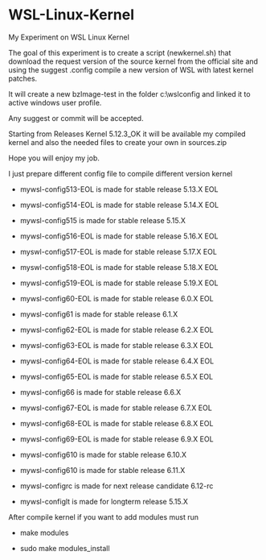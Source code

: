 # WSL-Linux-Kernel

My Experiment on WSL Linux Kernel

The goal of this experiment is to create a script (newkernel.sh) that download the request version of the source kernel from the official site and using the suggest .config compile a new version of WSL with latest kernel patches.

It will create a new bzImage-test in the folder c:\wslconfig and linked it to active windows user profile.

Any suggest or commit will be accepted.

Starting from Releases Kernel 5.12.3_OK it will be available my compiled kernel and also the needed files to create your own in sources.zip

Hope you will enjoy my job.

I just prepare different config file to compile different version kernel

- mywsl-config513-EOL is made for stable release 5.13.X EOL
- mywsl-config514-EOL is made for stable release 5.14.X EOL
- mywsl-config515 is made for stable release 5.15.X 
- mywsl-config516-EOL is made for stable release 5.16.X EOL
- myswl-config517-EOL is made for stable release 5.17.X EOL
- myswl-config518-EOL is made for stable release 5.18.X EOL
- mywsl-config519-EOL is made for stable release 5.19.X EOL
- mywsl-config60-EOL is made for stable release 6.0.X EOL
- mywsl-config61 is made for stable release 6.1.X
- mywsl-config62-EOL is made for stable release 6.2.X EOL
- mywsl-config63-EOL is made for stable release 6.3.X EOL
- mywsl-config64-EOL is made for stable release 6.4.X EOL
- mywsl-config65-EOL is made for stable release 6.5.X EOL
- mywsl-config66 is made for stable release 6.6.X
- mywsl-config67-EOL is made for stable release 6.7.X EOL
- mywsl-config68-EOL is made for stable release 6.8.X EOL
- mywsl-config69-EOL is made for stable release 6.9.X EOL
- mywsl-config610 is made for stable release 6.10.X
- mywsl-config610 is made for stable release 6.11.X


- mywsl-configrc is made for next release candidate 6.12-rc

- mywsl-configlt is made for longterm release 5.15.X

After compile kernel
if you want to add modules
must run

- make modules

- sudo make modules_install
